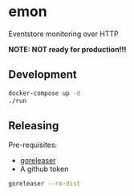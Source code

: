 # emon

Eventstore monitoring over HTTP

**NOTE: NOT ready for production!!!**

## Development

```bash
docker-compose up -d
./run
```

## Releasing

Pre-requisites:
- [goreleaser](https://goreleaser.com/)
- A github token

```bash
goreleaser --rm-dist
